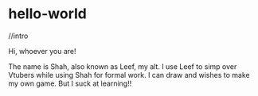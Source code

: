 # hello-world
//intro
 
 Hi, whoever you are!
 
 The name is Shah, also known as Leef, my alt. 
 I use Leef to simp over Vtubers while using Shah for formal work.
 I can draw and wishes to make my own game. But I suck at learning!!

